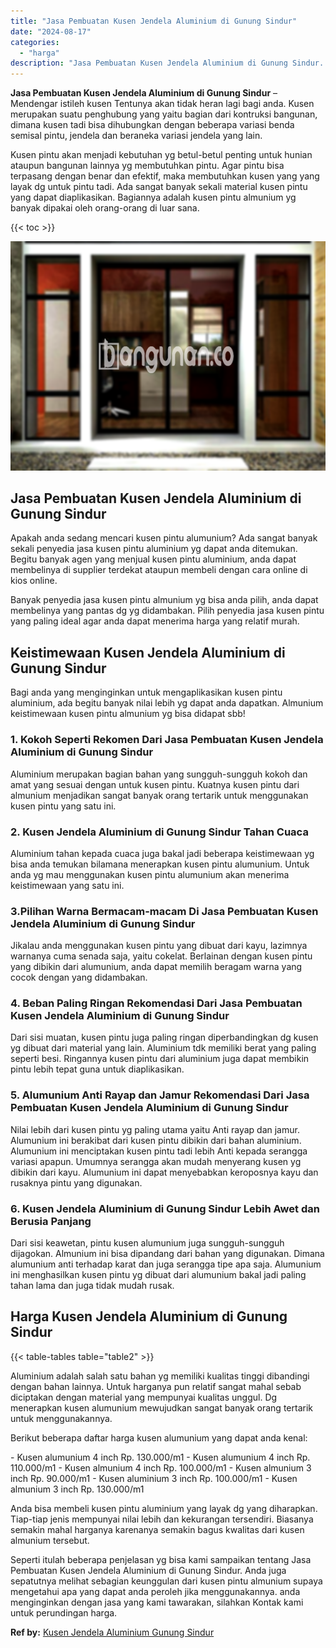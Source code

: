 ```yaml
---
title: "Jasa Pembuatan Kusen Jendela Aluminium di Gunung Sindur"
date: "2024-08-17"
categories: 
  - "harga"
description: "Jasa Pembuatan Kusen Jendela Aluminium di Gunung Sindur. Seperti itulah beberapa penjelasan yg bisa kami sampaikan tentang Jasa Pembuatan Kusen Jendela Alumi..."
---
```


**Jasa Pembuatan Kusen Jendela Aluminium di Gunung Sindur** – Mendengar istileh kusen Tentunya akan tidak heran lagi bagi anda. Kusen merupakan suatu penghubung yang yaitu bagian dari kontruksi bangunan, dimana kusen tadi bisa dihubungkan dengan beberapa variasi benda semisal pintu, jendela dan beraneka variasi jendela yang lain.

Kusen pintu akan menjadi kebutuhan yg betul-betul penting untuk hunian ataupun bangunan lainnya yg membutuhkan pintu. Agar pintu bisa terpasang dengan benar dan efektif, maka membutuhkan kusen yang yang layak dg untuk pintu tadi. Ada sangat banyak sekali material kusen pintu yang dapat diaplikasikan. Bagiannya adalah kusen pintu almunium yg banyak dipakai oleh orang-orang di luar sana.

{{< toc >}}

![Jasa Pembuatan Kusen Jendela Aluminium di Gunung Sindur](/images/harga-kusen-jendela-alumunium-32.png)

## Jasa Pembuatan Kusen Jendela Aluminium di Gunung Sindur

Apakah anda sedang mencari kusen pintu alumunium? Ada sangat banyak sekali penyedia jasa kusen pintu aluminium yg dapat anda ditemukan. Begitu banyak agen yang menjual kusen pintu aluminium, anda dapat membelinya di supplier terdekat ataupun membeli dengan cara online di kios online.

Banyak penyedia jasa kusen pintu almunium yg bisa anda pilih, anda dapat membelinya yang pantas dg yg didambakan. Pilih penyedia jasa kusen pintu yang paling ideal agar anda dapat menerima harga yang relatif murah.

## Keistimewaan Kusen Jendela Aluminium di Gunung Sindur

Bagi anda yang menginginkan untuk mengaplikasikan kusen pintu aluminium, ada begitu banyak nilai lebih yg dapat anda dapatkan. Almunium keistimewaan kusen pintu almunium yg bisa didapat sbb!

### 1\. Kokoh Seperti Rekomen Dari Jasa Pembuatan Kusen Jendela Aluminium di Gunung Sindur

Aluminium merupakan bagian bahan yang sungguh-sungguh kokoh dan amat yang sesuai dengan untuk kusen pintu. Kuatnya kusen pintu dari almunium menjadikan sangat banyak orang tertarik untuk menggunakan kusen pintu yang satu ini.

### 2\. Kusen Jendela Aluminium di Gunung Sindur Tahan Cuaca

Aluminium tahan kepada cuaca juga bakal jadi beberapa keistimewaan yg bisa anda temukan bilamana menerapkan kusen pintu alumunium. Untuk anda yg mau menggunakan kusen pintu alumunium akan menerima keistimewaan yang satu ini.

### 3.Pilihan Warna Bermacam-macam Di Jasa Pembuatan Kusen Jendela Aluminium di Gunung Sindur

Jikalau anda menggunakan kusen pintu yang dibuat dari kayu, lazimnya warnanya cuma senada saja, yaitu cokelat. Berlainan dengan kusen pintu yang dibikin dari alumunium, anda dapat memilih beragam warna yang cocok dengan yang didambakan.

### 4\. Beban Paling Ringan Rekomendasi Dari Jasa Pembuatan Kusen Jendela Aluminium di Gunung Sindur

Dari sisi muatan, kusen pintu juga paling ringan diperbandingkan dg kusen yg dibuat dari material yang lain. Aluminium tdk memiliki berat yang paling seperti besi. Ringannya kusen pintu dari aluminium juga dapat membikin pintu lebih tepat guna untuk diaplikasikan.

### 5\. Alumunium Anti Rayap dan Jamur Rekomendasi Dari Jasa Pembuatan Kusen Jendela Aluminium di Gunung Sindur

Nilai lebih dari kusen pintu yg paling utama yaitu Anti rayap dan jamur. Alumunium ini berakibat dari kusen pintu dibikin dari bahan aluminium. Alumunium ini menciptakan kusen pintu tadi lebih Anti kepada serangga variasi apapun. Umumnya serangga akan mudah menyerang kusen yg dibikin dari kayu. Alumunium ini dapat menyebabkan keroposnya kayu dan rusaknya pintu yang digunakan.

### 6\. Kusen Jendela Aluminium di Gunung Sindur Lebih Awet dan Berusia Panjang

Dari sisi keawetan, pintu kusen alumunium juga sungguh-sungguh dijagokan. Almunium ini bisa dipandang dari bahan yang digunakan. Dimana alumunium anti terhadap karat dan juga serangga tipe apa saja. Alumunium ini menghasilkan kusen pintu yg dibuat dari alumunium bakal jadi paling tahan lama dan juga tidak mudah rusak.

## Harga Kusen Jendela Aluminium di Gunung Sindur

{{< table-tables table="table2" >}}

Aluminium adalah salah satu bahan yg memiliki kualitas tinggi dibandingi dengan bahan lainnya. Untuk harganya pun relatif sangat mahal sebab diciptakan dengan material yang mempunyai kualitas unggul. Dg menerapkan kusen alumunium mewujudkan sangat banyak orang tertarik untuk menggunakannya.

Berikut beberapa daftar harga kusen alumunium yang dapat anda kenal:

\- Kusen alumunium 4 inch Rp. 130.000/m1 - Kusen alumunium 4 inch Rp. 110.000/m1 - Kusen almunium 4 inch Rp. 100.000/m1 - Kusen almunium 3 inch Rp. 90.000/m1 - Kusen aluminium 3 inch Rp. 100.000/m1 - Kusen almunium 3 inch Rp. 130.000/m1

Anda bisa membeli kusen pintu aluminium yang layak dg yang diharapkan. Tiap-tiap jenis mempunyai nilai lebih dan kekurangan tersendiri. Biasanya semakin mahal harganya karenanya semakin bagus kwalitas dari kusen almunium tersebut.

Seperti itulah beberapa penjelasan yg bisa kami sampaikan tentang Jasa Pembuatan Kusen Jendela Aluminium di Gunung Sindur. Anda juga sepatutnya melihat sebagian keunggulan dari kusen pintu almunium supaya mengetahui apa yang dapat anda peroleh jika menggunakannya. anda menginginkan dengan jasa yang kami tawarakan, silahkan Kontak kami untuk perundingan harga.

**Ref by:** [Kusen Jendela Aluminium Gunung Sindur](https://id.wikipedia.org/wiki/Kusen)
